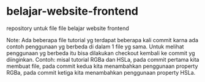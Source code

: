 # belajar-website-frontend
repository untuk file file belajar website frontend

Note: Ada beberapa file tutorial yg terdapat beberapa kali commit karna ada contoh penggunaan yg berbeda di dalam 1 file yg sama.
Untuk melihat penggunaan yg berbeda itu bisa dilakukan checkout kembali ke commit yg diinginkan.
Contoh: misal tutorial RGBa dan HSLa, pada commit pertama kita membuat file, pada commit kedua kita menambahkan penggunaan property RGBa, pada commit ketiga kita menambahkan penggunaan property HSLa.
